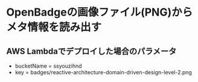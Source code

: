 OpenBadgeの画像ファイル(PNG)からメタ情報を読み出す
===

## AWS Lambdaでデプロイした場合のパラメータ

- bucketName = ssyouzihnd
- key = badges/reactive-architecture-domain-driven-design-level-2.png
